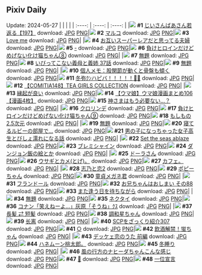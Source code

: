 ## Pixiv Daily
Update: 2024-05-27
|      |      |      |
| :----: | :----: | :----: |
|![](https://pixiv.microyu.workers.dev/c/240x480/img-master/img/2024/05/25/11/19/23/119029571_p0_master1200.jpg) **#1** [じいさんばあさん若返る【197】](https://www.pixiv.net/artworks/119029571) download: [JPG](https://pixiv.microyu.workers.dev/img-original/img/2024/05/25/11/19/23/119029571_p0.jpg) [PNG](https://pixiv.microyu.workers.dev/img-original/img/2024/05/25/11/19/23/119029571_p0.png)|![](https://pixiv.microyu.workers.dev/c/240x480/img-master/img/2024/05/25/00/40/16/119020041_p0_master1200.jpg) **#2** [マルコ](https://www.pixiv.net/artworks/119020041) download: [JPG](https://pixiv.microyu.workers.dev/img-original/img/2024/05/25/00/40/16/119020041_p0.jpg) [PNG](https://pixiv.microyu.workers.dev/img-original/img/2024/05/25/00/40/16/119020041_p0.png)|![](https://pixiv.microyu.workers.dev/c/240x480/img-master/img/2024/05/25/00/22/39/119019483_p0_master1200.jpg) **#3** [Love me](https://www.pixiv.net/artworks/119019483) download: [JPG](https://pixiv.microyu.workers.dev/img-original/img/2024/05/25/00/22/39/119019483_p0.jpg) [PNG](https://pixiv.microyu.workers.dev/img-original/img/2024/05/25/00/22/39/119019483_p0.png)|
|![](https://pixiv.microyu.workers.dev/c/240x480/img-master/img/2024/05/25/00/11/58/119019094_p0_master1200.jpg) **#4** [お互いスーパーレアだと思ってる夫婦](https://www.pixiv.net/artworks/119019094) download: [JPG](https://pixiv.microyu.workers.dev/img-original/img/2024/05/25/00/11/58/119019094_p0.jpg) [PNG](https://pixiv.microyu.workers.dev/img-original/img/2024/05/25/00/11/58/119019094_p0.png)|![](https://pixiv.microyu.workers.dev/c/240x480/img-master/img/2024/05/25/00/00/13/119018330_p0_master1200.jpg) **#5** [-](https://www.pixiv.net/artworks/119018330) download: [JPG](https://pixiv.microyu.workers.dev/img-original/img/2024/05/25/00/00/13/119018330_p0.jpg) [PNG](https://pixiv.microyu.workers.dev/img-original/img/2024/05/25/00/00/13/119018330_p0.png)|![](https://pixiv.microyu.workers.dev/c/240x480/img-master/img/2024/05/25/00/01/04/119018536_p0_master1200.jpg) **#6** [負けヒロインだけどめげない化け猫ちゃん⑧](https://www.pixiv.net/artworks/119018536) download: [JPG](https://pixiv.microyu.workers.dev/img-original/img/2024/05/25/00/01/04/119018536_p0.jpg) [PNG](https://pixiv.microyu.workers.dev/img-original/img/2024/05/25/00/01/04/119018536_p0.png)|
|![](https://pixiv.microyu.workers.dev/c/240x480/img-master/img/2024/05/25/00/25/09/119019542_p0_master1200.jpg) **#7** [無題](https://www.pixiv.net/artworks/119019542) download: [JPG](https://pixiv.microyu.workers.dev/img-original/img/2024/05/25/00/25/09/119019542_p0.jpg) [PNG](https://pixiv.microyu.workers.dev/img-original/img/2024/05/25/00/25/09/119019542_p0.png)|![](https://pixiv.microyu.workers.dev/c/240x480/img-master/img/2024/05/25/00/01/46/119018619_p0_master1200.jpg) **#8** [いびってこない義母と義姉  37話](https://www.pixiv.net/artworks/119018619) download: [JPG](https://pixiv.microyu.workers.dev/img-original/img/2024/05/25/00/01/46/119018619_p0.jpg) [PNG](https://pixiv.microyu.workers.dev/img-original/img/2024/05/25/00/01/46/119018619_p0.png)|![](https://pixiv.microyu.workers.dev/c/240x480/img-master/img/2024/05/25/00/25/51/119019567_p0_master1200.jpg) **#9** [無題](https://www.pixiv.net/artworks/119019567) download: [JPG](https://pixiv.microyu.workers.dev/img-original/img/2024/05/25/00/25/51/119019567_p0.jpg) [PNG](https://pixiv.microyu.workers.dev/img-original/img/2024/05/25/00/25/51/119019567_p0.png)|
|![](https://pixiv.microyu.workers.dev/c/240x480/img-master/img/2024/05/25/10/22/48/119028836_p0_master1200.jpg) **#10** [個人メモ：股関節が動くと骨盤も傾く](https://www.pixiv.net/artworks/119028836) download: [JPG](https://pixiv.microyu.workers.dev/img-original/img/2024/05/25/10/22/48/119028836_p0.jpg) [PNG](https://pixiv.microyu.workers.dev/img-original/img/2024/05/25/10/22/48/119028836_p0.png)|![](https://pixiv.microyu.workers.dev/c/240x480/img-master/img/2024/05/25/03/20/55/119023253_p0_master1200.jpg) **#11** [冬弥ｸﾝハピバ！！！！！🎂🎉](https://www.pixiv.net/artworks/119023253) download: [JPG](https://pixiv.microyu.workers.dev/img-original/img/2024/05/25/03/20/55/119023253_p0.jpg) [PNG](https://pixiv.microyu.workers.dev/img-original/img/2024/05/25/03/20/55/119023253_p0.png)|![](https://pixiv.microyu.workers.dev/c/240x480/img-master/img/2024/05/25/12/30/03/119031358_p0_master1200.jpg) **#12** [【COMITIA148】TEA GIRLS COLLECTION](https://www.pixiv.net/artworks/119031358) download: [JPG](https://pixiv.microyu.workers.dev/img-original/img/2024/05/25/12/30/03/119031358_p0.jpg) [PNG](https://pixiv.microyu.workers.dev/img-original/img/2024/05/25/12/30/03/119031358_p0.png)|
|![](https://pixiv.microyu.workers.dev/c/240x480/img-master/img/2024/05/26/19/15/46/119072728_p0_master1200.jpg) **#13** [縁起が良い](https://www.pixiv.net/artworks/119072728) download: [JPG](https://pixiv.microyu.workers.dev/img-original/img/2024/05/26/19/15/46/119072728_p0.jpg) [PNG](https://pixiv.microyu.workers.dev/img-original/img/2024/05/26/19/15/46/119072728_p0.png)|![](https://pixiv.microyu.workers.dev/c/240x480/img-master/img/2024/05/25/00/01/05/119018538_p0_master1200.jpg) **#14** [【ウマ娘】ウマ娘漫画まとめ106【漫画4枚】](https://www.pixiv.net/artworks/119018538) download: [JPG](https://pixiv.microyu.workers.dev/img-original/img/2024/05/25/00/01/05/119018538_p0.jpg) [PNG](https://pixiv.microyu.workers.dev/img-original/img/2024/05/25/00/01/05/119018538_p0.png)|![](https://pixiv.microyu.workers.dev/c/240x480/img-master/img/2024/05/25/14/07/44/119033167_p0_master1200.jpg) **#15** [神さまはもう必要ない…？](https://www.pixiv.net/artworks/119033167) download: [JPG](https://pixiv.microyu.workers.dev/img-original/img/2024/05/25/14/07/44/119033167_p0.jpg) [PNG](https://pixiv.microyu.workers.dev/img-original/img/2024/05/25/14/07/44/119033167_p0.png)|
|![](https://pixiv.microyu.workers.dev/c/240x480/img-master/img/2024/05/26/12/02/41/119062392_p0_master1200.jpg) **#16** [クロリンデ](https://www.pixiv.net/artworks/119062392) download: [JPG](https://pixiv.microyu.workers.dev/img-original/img/2024/05/26/12/02/41/119062392_p0.jpg) [PNG](https://pixiv.microyu.workers.dev/img-original/img/2024/05/26/12/02/41/119062392_p0.png)|![](https://pixiv.microyu.workers.dev/c/240x480/img-master/img/2024/05/26/00/00/54/119049615_p0_master1200.jpg) **#17** [負けヒロインだけどめげない化け猫ちゃん⑨](https://www.pixiv.net/artworks/119049615) download: [JPG](https://pixiv.microyu.workers.dev/img-original/img/2024/05/26/00/00/54/119049615_p0.jpg) [PNG](https://pixiv.microyu.workers.dev/img-original/img/2024/05/26/00/00/54/119049615_p0.png)|![](https://pixiv.microyu.workers.dev/c/240x480/img-master/img/2024/05/25/00/47/34/119020273_p0_master1200.jpg) **#18** [もしもの2.5次元](https://www.pixiv.net/artworks/119020273) download: [JPG](https://pixiv.microyu.workers.dev/img-original/img/2024/05/25/00/47/34/119020273_p0.jpg) [PNG](https://pixiv.microyu.workers.dev/img-original/img/2024/05/25/00/47/34/119020273_p0.png)|
|![](https://pixiv.microyu.workers.dev/c/240x480/img-master/img/2024/05/26/00/45/40/119051368_p0_master1200.jpg) **#19** [無題](https://www.pixiv.net/artworks/119051368) download: [JPG](https://pixiv.microyu.workers.dev/img-original/img/2024/05/26/00/45/40/119051368_p0.jpg) [PNG](https://pixiv.microyu.workers.dev/img-original/img/2024/05/26/00/45/40/119051368_p0.png)|![](https://pixiv.microyu.workers.dev/c/240x480/img-master/img/2024/05/25/19/17/16/119040180_p0_master1200.jpg) **#20** [寝てるルビーの部屋で…](https://www.pixiv.net/artworks/119040180) download: [JPG](https://pixiv.microyu.workers.dev/img-original/img/2024/05/25/19/17/16/119040180_p0.jpg) [PNG](https://pixiv.microyu.workers.dev/img-original/img/2024/05/25/19/17/16/119040180_p0.png)|![](https://pixiv.microyu.workers.dev/c/240x480/img-master/img/2024/05/26/00/01/02/119049641_p0_master1200.jpg) **#21** [男の子になっちゃった女子高生とびしょ濡れになる話](https://www.pixiv.net/artworks/119049641) download: [JPG](https://pixiv.microyu.workers.dev/img-original/img/2024/05/26/00/01/02/119049641_p0.jpg) [PNG](https://pixiv.microyu.workers.dev/img-original/img/2024/05/26/00/01/02/119049641_p0.png)|
|![](https://pixiv.microyu.workers.dev/c/240x480/img-master/img/2024/05/26/02/29/37/119052985_p0_master1200.jpg) **#22** [Set the seas ablaze](https://www.pixiv.net/artworks/119052985) download: [JPG](https://pixiv.microyu.workers.dev/img-original/img/2024/05/26/02/29/37/119052985_p0.jpg) [PNG](https://pixiv.microyu.workers.dev/img-original/img/2024/05/26/02/29/37/119052985_p0.png)|![](https://pixiv.microyu.workers.dev/c/240x480/img-master/img/2024/05/26/00/12/59/119050273_p0_master1200.jpg) **#23** [ブレミシャイン](https://www.pixiv.net/artworks/119050273) download: [JPG](https://pixiv.microyu.workers.dev/img-original/img/2024/05/26/00/12/59/119050273_p0.jpg) [PNG](https://pixiv.microyu.workers.dev/img-original/img/2024/05/26/00/12/59/119050273_p0.png)|![](https://pixiv.microyu.workers.dev/c/240x480/img-master/img/2024/05/25/14/59/07/119034153_p0_master1200.jpg) **#24** [ダンジョン飯の絵とか](https://www.pixiv.net/artworks/119034153) download: [JPG](https://pixiv.microyu.workers.dev/img-original/img/2024/05/25/14/59/07/119034153_p0.jpg) [PNG](https://pixiv.microyu.workers.dev/img-original/img/2024/05/25/14/59/07/119034153_p0.png)|
|![](https://pixiv.microyu.workers.dev/c/240x480/img-master/img/2024/05/25/12/47/35/119031636_p0_master1200.jpg) **#25** [ドーラさん](https://www.pixiv.net/artworks/119031636) download: [JPG](https://pixiv.microyu.workers.dev/img-original/img/2024/05/25/12/47/35/119031636_p0.jpg) [PNG](https://pixiv.microyu.workers.dev/img-original/img/2024/05/25/12/47/35/119031636_p0.png)|![](https://pixiv.microyu.workers.dev/c/240x480/img-master/img/2024/05/25/20/35/42/119042154_p0_master1200.jpg) **#26** [ウサギとカメ(とげ)。](https://www.pixiv.net/artworks/119042154) download: [JPG](https://pixiv.microyu.workers.dev/img-original/img/2024/05/25/20/35/42/119042154_p0.jpg) [PNG](https://pixiv.microyu.workers.dev/img-original/img/2024/05/25/20/35/42/119042154_p0.png)|![](https://pixiv.microyu.workers.dev/c/240x480/img-master/img/2024/05/25/09/19/03/119027841_p0_master1200.jpg) **#27** [カフェ。](https://www.pixiv.net/artworks/119027841) download: [JPG](https://pixiv.microyu.workers.dev/img-original/img/2024/05/25/09/19/03/119027841_p0.jpg) [PNG](https://pixiv.microyu.workers.dev/img-original/img/2024/05/25/09/19/03/119027841_p0.png)|
|![](https://pixiv.microyu.workers.dev/c/240x480/img-master/img/2024/05/26/00/06/49/119050020_p0_master1200.jpg) **#28** [志乃と恋2](https://www.pixiv.net/artworks/119050020) download: [JPG](https://pixiv.microyu.workers.dev/img-original/img/2024/05/26/00/06/49/119050020_p0.jpg) [PNG](https://pixiv.microyu.workers.dev/img-original/img/2024/05/26/00/06/49/119050020_p0.png)|![](https://pixiv.microyu.workers.dev/c/240x480/img-master/img/2024/05/26/01/27/15/119052464_p0_master1200.jpg) **#29** [ポピーちゃん](https://www.pixiv.net/artworks/119052464) download: [JPG](https://pixiv.microyu.workers.dev/img-original/img/2024/05/26/01/27/15/119052464_p0.jpg) [PNG](https://pixiv.microyu.workers.dev/img-original/img/2024/05/26/01/27/15/119052464_p0.png)|![](https://pixiv.microyu.workers.dev/c/240x480/img-master/img/2024/05/25/13/45/58/119032763_p0_master1200.jpg) **#30** [童貞メガネ君](https://www.pixiv.net/artworks/119032763) download: [JPG](https://pixiv.microyu.workers.dev/img-original/img/2024/05/25/13/45/58/119032763_p0.jpg) [PNG](https://pixiv.microyu.workers.dev/img-original/img/2024/05/25/13/45/58/119032763_p0.png)|
|![](https://pixiv.microyu.workers.dev/c/240x480/img-master/img/2024/05/25/00/51/51/119020408_p0_master1200.jpg) **#31** [フランドール](https://www.pixiv.net/artworks/119020408) download: [JPG](https://pixiv.microyu.workers.dev/img-original/img/2024/05/25/00/51/51/119020408_p0.jpg) [PNG](https://pixiv.microyu.workers.dev/img-original/img/2024/05/25/00/51/51/119020408_p0.png)|![](https://pixiv.microyu.workers.dev/c/240x480/img-master/img/2024/05/25/10/59/12/119029477_p0_master1200.jpg) **#32** [お兄ちゃんはおしまい その88](https://www.pixiv.net/artworks/119029477) download: [JPG](https://pixiv.microyu.workers.dev/img-original/img/2024/05/25/10/59/12/119029477_p0.jpg) [PNG](https://pixiv.microyu.workers.dev/img-original/img/2024/05/25/10/59/12/119029477_p0.png)|![](https://pixiv.microyu.workers.dev/c/240x480/img-master/img/2024/05/25/16/22/17/119035785_p0_master1200.jpg) **#33** [また逢う日を待ちながら](https://www.pixiv.net/artworks/119035785) download: [JPG](https://pixiv.microyu.workers.dev/img-original/img/2024/05/25/16/22/17/119035785_p0.jpg) [PNG](https://pixiv.microyu.workers.dev/img-original/img/2024/05/25/16/22/17/119035785_p0.png)|
|![](https://pixiv.microyu.workers.dev/c/240x480/img-master/img/2024/05/26/00/44/20/119051330_p0_master1200.jpg) **#34** [無題](https://www.pixiv.net/artworks/119051330) download: [JPG](https://pixiv.microyu.workers.dev/img-original/img/2024/05/26/00/44/20/119051330_p0.jpg) [PNG](https://pixiv.microyu.workers.dev/img-original/img/2024/05/26/00/44/20/119051330_p0.png)|![](https://pixiv.microyu.workers.dev/c/240x480/img-master/img/2024/05/25/00/00/03/119018286_p0_master1200.jpg) **#35** [ネクタイ](https://www.pixiv.net/artworks/119018286) download: [JPG](https://pixiv.microyu.workers.dev/img-original/img/2024/05/25/00/00/03/119018286_p0.jpg) [PNG](https://pixiv.microyu.workers.dev/img-original/img/2024/05/25/00/00/03/119018286_p0.png)|![](https://pixiv.microyu.workers.dev/c/240x480/img-master/img/2024/05/26/12/29/57/119062938_p0_master1200.jpg) **#36** [コナン「笑えねーよ…」灰原「そうね」ｸｽ](https://www.pixiv.net/artworks/119062938) download: [JPG](https://pixiv.microyu.workers.dev/img-original/img/2024/05/26/12/29/57/119062938_p0.jpg) [PNG](https://pixiv.microyu.workers.dev/img-original/img/2024/05/26/12/29/57/119062938_p0.png)|
|![](https://pixiv.microyu.workers.dev/c/240x480/img-master/img/2024/05/25/21/13/55/119043811_p0_master1200.jpg) **#37** [長髪 ⇄ 短髪](https://www.pixiv.net/artworks/119043811) download: [JPG](https://pixiv.microyu.workers.dev/img-original/img/2024/05/25/21/13/55/119043811_p0.jpg) [PNG](https://pixiv.microyu.workers.dev/img-original/img/2024/05/25/21/13/55/119043811_p0.png)|![](https://pixiv.microyu.workers.dev/c/240x480/img-master/img/2024/05/25/20/27/16/119042189_p0_master1200.jpg) **#38** [調和星ちゃん](https://www.pixiv.net/artworks/119042189) download: [JPG](https://pixiv.microyu.workers.dev/img-original/img/2024/05/25/20/27/16/119042189_p0.jpg) [PNG](https://pixiv.microyu.workers.dev/img-original/img/2024/05/25/20/27/16/119042189_p0.png)|![](https://pixiv.microyu.workers.dev/c/240x480/img-master/img/2024/05/26/17/19/29/119069380_p0_master1200.jpg) **#39** [长离](https://www.pixiv.net/artworks/119069380) download: [JPG](https://pixiv.microyu.workers.dev/img-original/img/2024/05/26/17/19/29/119069380_p0.jpg) [PNG](https://pixiv.microyu.workers.dev/img-original/img/2024/05/26/17/19/29/119069380_p0.png)|
|![](https://pixiv.microyu.workers.dev/c/240x480/img-master/img/2024/05/25/21/00/40/119043335_p0_master1200.jpg) **#40** [SCPをざっくり紹介307](https://www.pixiv.net/artworks/119043335) download: [JPG](https://pixiv.microyu.workers.dev/img-original/img/2024/05/25/21/00/40/119043335_p0.jpg) [PNG](https://pixiv.microyu.workers.dev/img-original/img/2024/05/25/21/00/40/119043335_p0.png)|![](https://pixiv.microyu.workers.dev/c/240x480/img-master/img/2024/05/25/00/00/35/119018442_p0_master1200.jpg) **#41** [○](https://www.pixiv.net/artworks/119018442) download: [JPG](https://pixiv.microyu.workers.dev/img-original/img/2024/05/25/00/00/35/119018442_p0.jpg) [PNG](https://pixiv.microyu.workers.dev/img-original/img/2024/05/25/00/00/35/119018442_p0.png)|![](https://pixiv.microyu.workers.dev/c/240x480/img-master/img/2024/05/26/17/00/08/119068804_p0_master1200.jpg) **#42** [飲酒解禁！蛍ちゃん](https://www.pixiv.net/artworks/119068804) download: [JPG](https://pixiv.microyu.workers.dev/img-original/img/2024/05/26/17/00/08/119068804_p0.jpg) [PNG](https://pixiv.microyu.workers.dev/img-original/img/2024/05/26/17/00/08/119068804_p0.png)|
|![](https://pixiv.microyu.workers.dev/c/240x480/img-master/img/2024/05/25/15/11/34/119034457_p0_master1200.jpg) **#43** [デッケェ恋のうた 前編](https://www.pixiv.net/artworks/119034457) download: [JPG](https://pixiv.microyu.workers.dev/img-original/img/2024/05/25/15/11/34/119034457_p0.jpg) [PNG](https://pixiv.microyu.workers.dev/img-original/img/2024/05/25/15/11/34/119034457_p0.png)|![](https://pixiv.microyu.workers.dev/c/240x480/img-master/img/2024/05/26/21/27/33/119077308_p0_master1200.jpg) **#44** [ハネムーン桃太郎。](https://www.pixiv.net/artworks/119077308) download: [JPG](https://pixiv.microyu.workers.dev/img-original/img/2024/05/26/21/27/33/119077308_p0.jpg) [PNG](https://pixiv.microyu.workers.dev/img-original/img/2024/05/26/21/27/33/119077308_p0.png)|![](https://pixiv.microyu.workers.dev/c/240x480/img-master/img/2024/05/26/19/42/07/119073479_p0_master1200.jpg) **#45** [冬睡り](https://www.pixiv.net/artworks/119073479) download: [JPG](https://pixiv.microyu.workers.dev/img-original/img/2024/05/26/19/42/07/119073479_p0.jpg) [PNG](https://pixiv.microyu.workers.dev/img-original/img/2024/05/26/19/42/07/119073479_p0.png)|
|![](https://pixiv.microyu.workers.dev/c/240x480/img-master/img/2024/05/26/01/00/43/119051805_p0_master1200.jpg) **#46** [風の行方のナヒーダちゃんこんな感じ](https://www.pixiv.net/artworks/119051805) download: [JPG](https://pixiv.microyu.workers.dev/img-original/img/2024/05/26/01/00/43/119051805_p0.jpg) [PNG](https://pixiv.microyu.workers.dev/img-original/img/2024/05/26/01/00/43/119051805_p0.png)|![](https://pixiv.microyu.workers.dev/c/240x480/img-master/img/2024/05/26/00/00/51/119049605_p0_master1200.jpg) **#47** [🖤](https://www.pixiv.net/artworks/119049605) download: [JPG](https://pixiv.microyu.workers.dev/img-original/img/2024/05/26/00/00/51/119049605_p0.jpg) [PNG](https://pixiv.microyu.workers.dev/img-original/img/2024/05/26/00/00/51/119049605_p0.png)|![](https://pixiv.microyu.workers.dev/c/240x480/img-master/img/2024/05/26/00/06/34/119050008_p0_master1200.jpg) **#48** [一位宣言](https://www.pixiv.net/artworks/119050008) download: [JPG](https://pixiv.microyu.workers.dev/img-original/img/2024/05/26/00/06/34/119050008_p0.jpg) [PNG](https://pixiv.microyu.workers.dev/img-original/img/2024/05/26/00/06/34/119050008_p0.png)|

